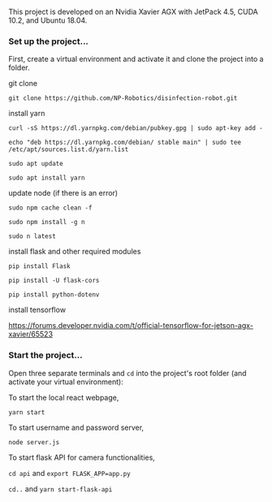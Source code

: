 This project is developed on an Nvidia Xavier AGX with JetPack 4.5, CUDA 10.2, and Ubuntu 18.04.

### Set up the project...

First, create a virtual environment and activate it and clone the project into a folder.

git clone

`git clone https://github.com/NP-Robotics/disinfection-robot.git`

install yarn

`curl -sS https://dl.yarnpkg.com/debian/pubkey.gpg | sudo apt-key add -`

`echo "deb https://dl.yarnpkg.com/debian/ stable main" | sudo tee /etc/apt/sources.list.d/yarn.list`

`sudo apt update`

`sudo apt install yarn`

update node (if there is an error)

`sudo npm cache clean -f`

`sudo npm install -g n`

`sudo n latest`

install flask and other required modules

`pip install Flask`

`pip install -U flask-cors`

`pip install python-dotenv`

install tensorflow

https://forums.developer.nvidia.com/t/official-tensorflow-for-jetson-agx-xavier/65523

### Start the project...

Open three separate terminals and `cd` into the project's root folder (and activate your virtual environment):

To start the local react webpage,

`yarn start`

To start username and password server,

`node server.js`

To start flask API for camera functionalities,

`cd api` and `export FLASK_APP=app.py`

`cd..` and `yarn start-flask-api`
